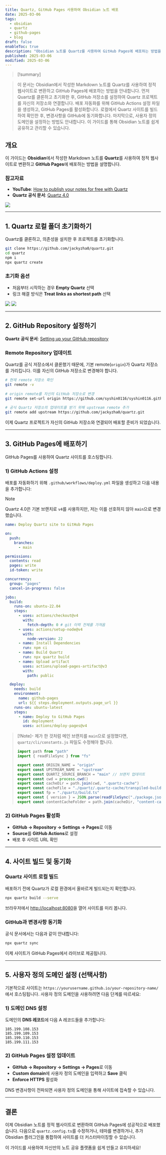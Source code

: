 ```yaml
---
title: Quartz, GitHub Pages 사용하여 Obsidian 노트 배포
date: 2025-03-06
tags:
  - obsidian
  - quartz
  - github-pages
  - blog
draft: false
enableToc: true
description: "Obsidian 노트를 Quartz를 사용하여 GitHub Pages에 배포하는 방법을 단계별로 설명"
published: 2025-03-06
modified: 2025-03-06
---
```

> [!summary]

> 이 문서는 Obsidian에서 작성한 Markdown 노트를 Quartz를 사용하여 정적 웹사이트로 변환하고 GitHub Pages에 배포하는 방법을 안내합니다. 먼저 Quartz를 클론하고 초기화한 후, GitHub 저장소를 설정하여 Quartz 프로젝트를 자신의 저장소와 연결합니다. 배포 자동화를 위해 GitHub Actions 설정 파일을 생성하고, GitHub Pages를 활성화합니다. 로컬에서 Quartz 사이트를 빌드하여 확인한 후, 변경사항을 GitHub에 동기화합니다. 마지막으로, 사용자 정의 도메인을 설정하는 방법도 안내합니다. 이 가이드를 통해 Obsidian 노트를 쉽게 공유하고 관리할 수 있습니다. 

## 개요

이 가이드는 **Obsidian**에서 작성한 Markdown 노트를 **Quartz**를 사용하여 정적 웹사이트로 변환하고 **GitHub Pages**에 배포하는 방법을 설명합니다.

### 참고자료
- **YouTube**: [How to publish your notes for free with Quartz](https://www.youtube.com/watch?v=6s6DT1yN4dw&t=1s)
- **Quartz 공식 문서**: [Quartz 4.0](https://quartz.jzhao.xyz/)

![](https://i.imgur.com/r5O2hdl.png)

---

## 1. Quartz 로컬 폴더 초기화하기

Quartz를 클론하고, 의존성을 설치한 후 프로젝트를 초기화합니다.

```bash
git clone https://github.com/jackyzha0/quartz.git
cd quartz
npm i
npx quartz create
```

### 초기화 옵션

- 처음부터 시작하는 경우 **Empty Quartz** 선택
- 링크 해결 방식은 **Treat links as shortest path** 선택

![](https://i.imgur.com/z1HbfPW.png)
![](https://i.imgur.com/J5VcxZh.png)

---

## 2. GitHub Repository 설정하기

**Quartz 공식 문서**: [Setting up your GitHub repository](https://quartz.jzhao.xyz/setting-up-your-GitHub-repository)

### Remote Repository 업데이트
Quartz를 공식 저장소에서 클론했기 때문에, 기본 remote(`origin`)가 Quartz 저장소를 가리킵니다. 이를 자신의 GitHub 저장소로 변경해야 합니다.

```bash
# 현재 remote 저장소 확인
git remote -v
 
# origin remote를 자신의 GitHub 저장소로 변경
git remote set-url origin https://github.com/syshin0116/syshin0116.github.io.git
 
# 공식 Quartz 저장소의 업데이트를 받기 위해 upstream remote 추가
git remote add upstream https://github.com/jackyzha0/quartz.git
```

이제 Quartz 프로젝트가 자신의 GitHub 저장소와 연결되어 배포할 준비가 되었습니다.

---

## 3. GitHub Pages에 배포하기

GitHub Pages를 사용하여 Quartz 사이트를 호스팅합니다.

### 1) GitHub Actions 설정
배포를 자동화하기 위해 `.github/workflows/deploy.yml` 파일을 생성하고 다음 내용을 추가합니다:

>[!Note] 
>Quartz 4.0은 기본 브랜치로 `v4`를 사용하지만, 저는 이를 선호하지 않아 `main`으로 변경했습니다.

```yml
name: Deploy Quartz site to GitHub Pages

on:
  push:
    branches:
      - main

permissions:
  contents: read
  pages: write
  id-token: write

concurrency:
  group: "pages"
  cancel-in-progress: false

jobs:
  build:
    runs-on: ubuntu-22.04
    steps:
      - uses: actions/checkout@v4
        with:
          fetch-depth: 0 # git 이력 전체를 가져옴
      - uses: actions/setup-node@v4
        with:
          node-version: 22
      - name: Install Dependencies
        run: npm ci
      - name: Build Quartz
        run: npx quartz build
      - name: Upload artifact
        uses: actions/upload-pages-artifact@v3
        with:
          path: public

  deploy:
    needs: build
    environment:
      name: github-pages
      url: ${{ steps.deployment.outputs.page_url }}
    runs-on: ubuntu-latest
    steps:
      - name: Deploy to GitHub Pages
        id: deployment
        uses: actions/deploy-pages@v4
```

>[!Note]- 제가 한 것처럼 메인 브랜치를 `main`으로 설정했다면, `quartz/cli/constants.js` 파일도 수정해야 합니다.
>```javascript
>import path from "path"
>import { readFileSync } from "fs"
>
>export const ORIGIN_NAME = "origin"
>export const UPSTREAM_NAME = "upstream"
>export const QUARTZ_SOURCE_BRANCH = "main" // 브랜치 업데이트
>export const cwd = process.cwd()
>export const cacheDir = path.join(cwd, ".quartz-cache")
>export const cacheFile = "./quartz/.quartz-cache/transpiled-build.mjs"
>export const fp = "./quartz/build.ts"
>export const { version } = JSON.parse(readFileSync("./package.json").toString())
>export const contentCacheFolder = path.join(cacheDir, "content-cache")
>``` 

### 2) GitHub Pages 활성화
- **GitHub → Repository → Settings → Pages**로 이동
- **Source**를 **GitHub Actions**로 설정
- 배포 후 사이트 URL 확인

---

## 4. 사이트 빌드 및 동기화

### Quartz 사이트 로컬 빌드
배포하기 전에 Quartz가 로컬 환경에서 올바르게 빌드되는지 확인합니다.

```bash
npx quartz build --serve
```

브라우저에서 [http://localhost:8080](http://localhost:8080)을 열어 사이트를 미리 봅니다.

### GitHub과 변경사항 동기화

공식 문서에서는 다음과 같이 안내합니다:
```bash
npx quartz sync
```

이제 사이트가 GitHub Pages에서 라이브로 제공됩니다.

---

## 5. 사용자 정의 도메인 설정 (선택사항)

기본적으로 사이트는 `https://yourusername.github.io/your-repository-name/`에서 호스팅됩니다.
사용자 정의 도메인을 사용하려면 다음 단계를 따르세요:

### 1) 도메인 DNS 설정
도메인의 **DNS 레코드**에 다음 A 레코드들을 추가합니다:

```
185.199.108.153
185.199.109.153
185.199.110.153
185.199.111.153
```

### 2) GitHub Pages 설정 업데이트
- **GitHub → Repository → Settings → Pages**로 이동
- **Custom domain**에 사용자 정의 도메인을 입력하고 **Save** 클릭
- **Enforce HTTPS** 활성화

DNS 변경사항이 전파되면 사용자 정의 도메인을 통해 사이트에 접속할 수 있습니다.

---

## 결론
이제 Obsidian 노트를 정적 웹사이트로 변환하여 GitHub Pages에 성공적으로 배포했습니다. 다음으로 `quartz.config.ts`를 수정하거나, 테마를 변경하거나, 추가 Obsidian 플러그인을 통합하여 사이트를 더 커스터마이징할 수 있습니다.

이 가이드를 사용하여 자신만의 노트 공유 플랫폼을 쉽게 만들고 유지하세요! 